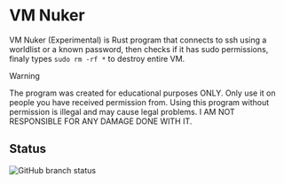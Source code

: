 # VM Nuker
VM Nuker (Experimental) is Rust program that connects to ssh using a worldlist or a known password, then checks if it has sudo permissions, finaly types `sudo rm -rf *` to destroy entire VM.

> [!WARNING]
> The program was created for educational purposes ONLY. Only use it on people you have received permission from. Using this program without permission is illegal and may cause legal problems. I AM NOT RESPONSIBLE FOR ANY DAMAGE DONE WITH IT.

## Status

![GitHub branch status](https://img.shields.io/github/checks-status/MatixAndr09/VM-Nuker/master)
